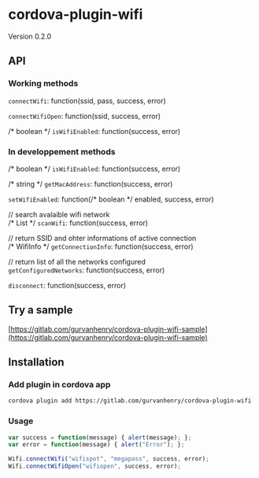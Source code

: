 # cordova-plugin-wifi

Version 0.2.0

## API

### Working methods

`connectWifi`: function(ssid, pass, success, error)

`connectWifiOpen`: function(ssid, success, error)

/* boolean */ `isWifiEnabled`: function(success, error)

### In developpement methods

/* boolean */ `isWifiEnabled`: function(success, error)

/* string */ `getMacAddress`: function(success, error)

`setWifiEnabled`: function(/* boolean */ enabled, success, error)

// search avalaible wifi network<br>
/* List<ScanResult> */ `scanWifi`: function(success, error)
    
// return SSID and ohter informations of active connection<br>
/* WifiInfo */ `getConnectionInfo`: function(success, error)

// return list of all the networks configured<br>
`getConfiguredNetworks`: function(success, error)

`disconnect`: function(success, error)

## Try a sample

[https://gitlab.com/gurvanhenry/cordova-plugin-wifi-sample](https://gitlab.com/gurvanhenry/cordova-plugin-wifi-sample)

## Installation

### Add plugin in cordova app

```bash
cordova plugin add https://gitlab.com/gurvanhenry/cordova-plugin-wifi
```

### Usage

```javascript
var success = function(message) { alert(message); };
var error = function(message) { alert("Error"); };

Wifi.connectWifi("wifispot", "megapass", success, error);
Wifi.connectWifiOpen("wifiopen", success, error);
```

